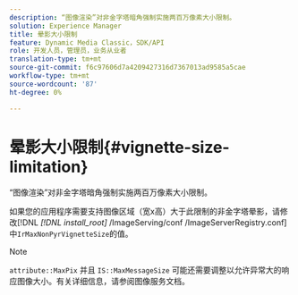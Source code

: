 ```yaml
---
description: “图像渲染”对非金字塔暗角强制实施两百万像素大小限制。
solution: Experience Manager
title: 晕影大小限制
feature: Dynamic Media Classic，SDK/API
role: 开发人员，管理员，业务从业者
translation-type: tm+mt
source-git-commit: f6c97606d7a4209427316d7367013ad9585a5cae
workflow-type: tm+mt
source-wordcount: '87'
ht-degree: 0%

---
```



# 晕影大小限制{#vignette-size-limitation}

“图像渲染”对非金字塔暗角强制实施两百万像素大小限制。

如果您的应用程序需要支持图像区域（宽x高）大于此限制的非金字塔晕影，请修改[!DNL *[!DNL install_root]* /ImageServing/conf /ImageServerRegistry.conf]中`IrMaxNonPyrVignetteSize`的值。

>[!NOTE]
>
>`attribute::MaxPix` 并且 `IS::MaxMessageSize` 可能还需要调整以允许异常大的响应图像大小。有关详细信息，请参阅图像服务文档。

